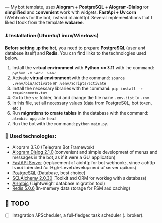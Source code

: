 — My bot template, uses **Aiogram** + **PostgreSQL** + **Aiogram-Dialog** for **simplified** and **convenient** work with widgets.
**FastApi + Uvicorn** (Webhooks for the bot, instead of aiohttp).
Several implementations that I liked I took from the template **wakaree**.

### ⬇️ Installation (Ubuntu/Linux/Windows)
**Before setting up the bot**, you need to prepare **PostgreSQL** (user and database itself) and **Redis**.
You can find links to the technologies used below.

1. Install the **virtual environment** with **Python >= 3.11** with the command: `python -m venv .venv`
2. Activate **virtual environment** with the command: `source .venv/bin/activate` or `.venv/Scripts/activate`
3. Install the necessary libraries with the command: `pip install -r requirements.txt`
4. Go to the `src` folder, find and change the file name `.env.dist` to `.env`
5. In this file, set all necessary values (data from PostgreSQL, bot token, etc.)
6. Run **migrations to create tables** in the database with the command: `alembic upgrade head`
7. Run the bot with the command: `python main.py`.

### 📂 Used technologies:
+ [Aiogram 3.7.0](https://github.com/aiogram/aiogram) (Telegram Bot Framework)
+ [Aiogram Dialog 2.1.0](https://github.com/Tishka17/aiogram_dialog) (convenient and simple development of menus and messages in the bot, as if it were a GUI application)
+ [FastAPI Server](https://github.com/4u-org/aiogram_fastapi_server) (replacement of aiohttp for bot webhooks, since aiohttp is not intended for High-Level development of server options)
+ [PostgreSQL](https://www.postgresql.org/) (Database, best choice)
+ [SQLAlchemy 2.0.30](https://github.com/sqlalchemy/sqlalchemy) (Toolkit and ORM for working with a database)
+ [Alembic](https://github.com/alembic/alembic) (Lightweight database migration tool)
+ [Redis 5.0.6](https://github.com/redis/redis) (In-memory data storage for FSM and caching)

## 📌 TODO
+ [ ] Integration APScheduler, a full-fledged task scheduler (.. broker).
